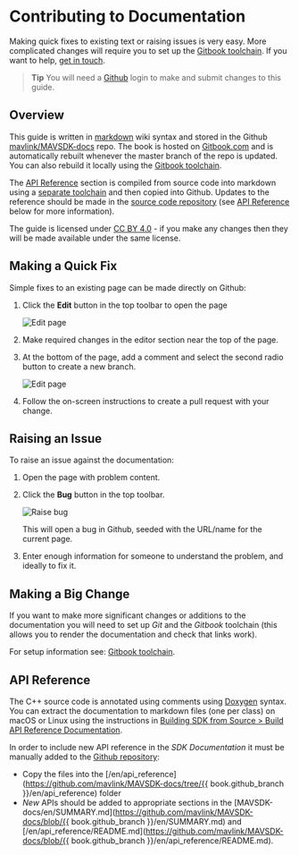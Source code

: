 # Contributing to Documentation

Making quick fixes to existing text or raising issues is very easy.
More complicated changes will require you to set up the [Gitbook toolchain](https://github.com/GitbookIO/gitbook/blob/master/docs/setup.md).
If you want to help, [get in touch](../README.md#getting-help).

> **Tip** You will need a [Github](https://github.com/) login to make and submit changes to this guide.

## Overview

This guide is written in [markdown](https://github.com/GitbookIO/gitbook/blob/master/docs/syntax/markdown.md) wiki syntax and stored in the Github [mavlink/MAVSDK-docs](https://github.com/mavlink/MAVSDK-docs) repo.
The book is hosted on [Gitbook.com](https://www.gitbook.com/) and is automatically rebuilt whenever the master branch of the repo is updated.
You can also rebuild it locally using the [Gitbook toolchain](https://github.com/GitbookIO/gitbook/blob/master/docs/setup.md).

The [API Reference](../api_reference/README.md) section is compiled from source code into markdown using a [separate toolchain](#api-reference) and then copied into Github.
Updates to the reference should be made in the [source code repository](https://github.com/mavlink/MAVSDK) (see [API Reference](#api-reference) below for more information).

The guide is licensed under [CC BY 4.0](https://creativecommons.org/licenses/by/4.0/) - if you make any changes then they will be made available under the same license. 


## Making a Quick Fix

Simple fixes to an existing page can be made directly on Github:

1. Click the **Edit** button in the top toolbar to open the page

   ![Edit page](../../assets/site/gitbook_toolbar_edit.png)
   
1. Make required changes in the editor section near the top of the page.
2. At the bottom of the page, add a comment and select the second radio button to create a new branch.

   ![Edit page](../../assets/site/github_edit.png)

3. Follow the on-screen instructions to create a pull request with your change.


## Raising an Issue

To raise an issue against the documentation:

1. Open the page with problem content.
1. Click the **Bug** button in the top toolbar.

   ![Raise bug](../../assets/site/gitbook_toolbar_bug.png)
   
   This will open a bug in Github, seeded with the URL/name for the current page. 
1. Enter enough information for someone to understand the problem, and ideally to fix it. 


## Making a Big Change

If you want to make more significant changes or additions to the documentation you will need to set up *Git* and the *Gitbook* toolchain (this allows you to render the documentation and check that links work). 

For setup information see: [Gitbook toolchain](https://github.com/GitbookIO/gitbook/blob/master/docs/setup.md).


## API Reference

The C++ source code is annotated using comments using [Doxygen](http://doxygen.nl/manual/index.html) syntax. 
You can extract the documentation to markdown files (one per class) on macOS or Linux using the instructions in [Building SDK from Source > Build API Reference Documentation](../contributing/build.md#build_api_reference).

In order to include new API reference in the *SDK Documentation* it must be manually added to the [Github repository](https://github.com/mavlink/MAVSDK-docs):
- Copy the files into the [/en/api_reference](https://github.com/mavlink/MAVSDK-docs/tree/{{ book.github_branch }}/en/api_reference) folder
- *New* APIs should be added to appropriate sections in the [MAVSDK-docs/en/SUMMARY.md](https://github.com/mavlink/MAVSDK-docs/blob/{{ book.github_branch }}/en/SUMMARY.md) and [/en/api_reference/README.md](https://github.com/mavlink/MAVSDK-docs/blob/{{ book.github_branch }}/en/api_reference/README.md).
